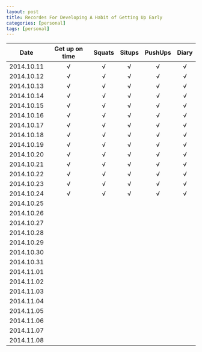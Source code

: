 ```yaml
---
layout: post
title: Recordes For Developing A Habit of Getting Up Early
categories: [personal]
tags: [personal]
---
```


| Date     | Get up on time | Squats  | Situps | PushUps | Diary |
|:--------:|:--------------:|:-------:|:------:|:-------:|:-----:|
|2014.10.11|    &radic;     | &radic; | &radic;| &radic; |&radic;|
|2014.10.12|    &radic;     | &radic; | &radic;| &radic; |&radic;|
|2014.10.13|    &radic;     | &radic; | &radic;| &radic; |&radic;|
|2014.10.14|    &radic;     | &radic; | &radic;| &radic; |&radic;|
|2014.10.15|    &radic;     | &radic; | &radic;| &radic; |&radic;|
|2014.10.16|    &radic;     | &radic; | &radic;| &radic; |&radic;|
|2014.10.17|    &radic;     | &radic; | &radic;| &radic; |&radic;|
|2014.10.18|    &radic;     | &radic; | &radic;| &radic; |&radic;|
|2014.10.19|    &radic;     | &radic; | &radic;| &radic; |&radic;|
|2014.10.20|    &radic;     | &radic; | &radic;| &radic; |&radic;|
|2014.10.21|    &radic;     | &radic; | &radic;|&radic;  |&radic;|
|2014.10.22|    &radic;     | &radic; | &radic;|&radic;  |&radic;|
|2014.10.23|    &radic;     | &radic; | &radic;|&radic;  |&radic;|
|2014.10.24|    &radic;     | &radic; | &radic;|&radic;  |&radic;|
|2014.10.25|                |         |        |         |       |
|2014.10.26|                |         |        |         |       |
|2014.10.27|                |         |        |         |       |
|2014.10.28|                |         |        |         |       |
|2014.10.29|                |         |        |         |       |
|2014.10.30|                |         |        |         |       |
|2014.10.31|                |         |        |         |       |
|2014.11.01|                |         |        |         |       |
|2014.11.02|                |         |        |         |       |
|2014.11.03|                |         |        |         |       |
|2014.11.04|                |         |        |         |       |
|2014.11.05|                |         |        |         |       |
|2014.11.06|                |         |        |         |       |
|2014.11.07|                |         |        |         |       |
|2014.11.08|                |         |        |         |       |
